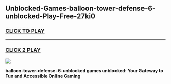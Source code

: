 
## Unblocked-Games-balloon-tower-defense-6-unblocked-Play-Free-27ki0
<h3>
<a href="https://premium76.site?title=balloon-tower-defense-6-unblocked&ref=20M">CLICK TO PLAY</a></h3>
<hr>

<h3>
<a href="https://premium76.site?title=balloon-tower-defense-6-unblocked&ref=20M">CLICK 2 PLAY</a>
  
</h3>

<a href="https://premium76.site?title=balloon-tower-defense-6-unblocked&ref=19M"><img src="https://clearcache.store/games.png"></a>


**balloon-tower-defense-6-unblocked games unblocked: Your Gateway to Fun and Accessible Online Gaming**

